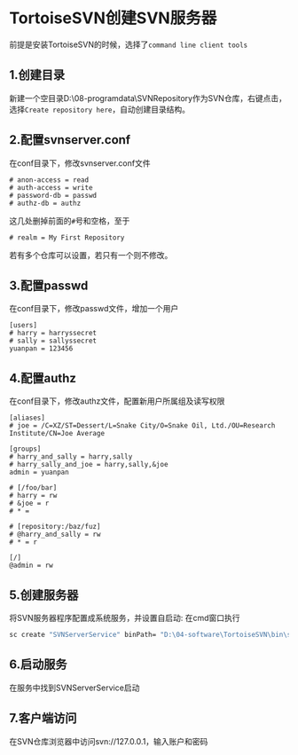 # TortoiseSVN创建SVN服务器

前提是安装TortoiseSVN的时候，选择了`command line client tools`

## 1.创建目录

新建一个空目录D:\08-programdata\SVNRepository作为SVN仓库，右键点击，选择`Create repository here`，自动创建目录结构。

## 2.配置svnserver.conf

在conf目录下，修改svnserver.conf文件

```text
# anon-access = read
# auth-access = write
# password-db = passwd
# authz-db = authz
```

这几处删掉前面的`#`号和空格，至于

```text
# realm = My First Repository
```

若有多个仓库可以设置，若只有一个则不修改。

## 3.配置passwd

在conf目录下，修改passwd文件，增加一个用户

```plain
[users]
# harry = harryssecret
# sally = sallyssecret
yuanpan = 123456
```

## 4.配置authz

在conf目录下，修改authz文件，配置新用户所属组及读写权限

```plain
[aliases]
# joe = /C=XZ/ST=Dessert/L=Snake City/O=Snake Oil, Ltd./OU=Research Institute/CN=Joe Average

[groups]
# harry_and_sally = harry,sally
# harry_sally_and_joe = harry,sally,&joe
admin = yuanpan

# [/foo/bar]
# harry = rw
# &joe = r
# * =

# [repository:/baz/fuz]
# @harry_and_sally = rw
# * = r

[/]
@admin = rw
```

## 5.创建服务器

将SVN服务器程序配置成系统服务，并设置自启动:
在cmd窗口执行

```bash
sc create "SVNServerService" binPath= "D:\04-software\TortoiseSVN\bin\svnserve.exe --service -r D:\08-programdata\SVNRepository" DisplayName= "SVNServerService" depend= Tcpip start= auto
```

## 6.启动服务

在服务中找到SVNServerService启动

## 7.客户端访问

在SVN仓库浏览器中访问svn://127.0.0.1，输入账户和密码
